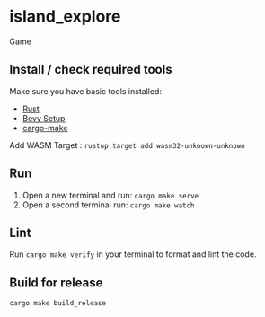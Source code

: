 # island_explore
Game

## Install / check required tools
Make sure you have basic tools installed:

- [Rust](https://www.rust-lang.org)
- [Bevy Setup](https://bevyengine.org/learn/book/getting-started/setup/)
- [cargo-make](https://sagiegurari.github.io/cargo-make/)

Add WASM Target : `rustup target add wasm32-unknown-unknown`

## Run

1. Open a new terminal and run: `cargo make serve`
1. Open a second terminal run: `cargo make watch`

## Lint

Run `cargo make verify` in your terminal to format and lint the code.

## Build for release

`cargo make build_release`
